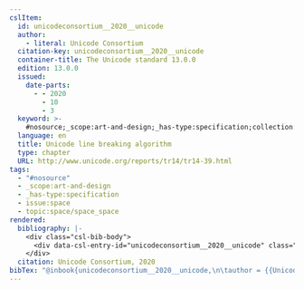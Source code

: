 ```yaml
---
cslItem:
  id: unicodeconsortium__2020__unicode
  author:
    - literal: Unicode Consortium
  citation-key: unicodeconsortium__2020__unicode
  container-title: The Unicode standard 13.0.0
  edition: 13.0.0
  issued:
    date-parts:
      - - 2020
        - 10
        - 3
  keyword: >-
    #nosource;_scope:art-and-design;_has-type:specification;collection::space::space_space
  language: en
  title: Unicode line breaking algorithm
  type: chapter
  URL: http://www.unicode.org/reports/tr14/tr14-39.html
tags:
  - "#nosource"
  - _scope:art-and-design
  - _has-type:specification
  - issue:space
  - topic:space/space_space
rendered:
  bibliography: |-
    <div class="csl-bib-body">
      <div data-csl-entry-id="unicodeconsortium__2020__unicode" class="csl-entry">Unicode Consortium 2020 “Unicode line breaking algorithm,” in <i>The Unicode standard 13.0.0</i>. 13.0.0. Available at: <a href='http://www.unicode.org/reports/tr14/tr14-39.html.'>http://www.unicode.org/reports/tr14/tr14-39.html.</a></div>
    </div>
  citation: Unicode Consortium, 2020
bibTex: "@inbook{unicodeconsortium__2020__unicode,\n\tauthor = {{Unicode Consortium}},\n\tbooktitle = {The {Unicode} standard 13.0.0},\n\tedition = {13.0.0},\n\tyear = {2020},\n\tmonth = {oct 3},\n\ttitle = {Unicode line breaking algorithm},\n\thowpublished = {http://www.unicode.org/reports/tr14/tr14-39.html},\n}\n\n"
---
```

